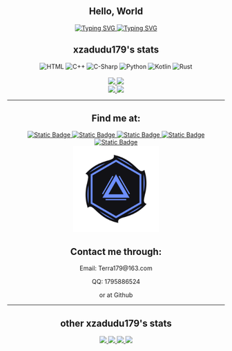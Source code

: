 <div align="center">
  <h2>Hello, World</h2>
  <!-- 文字 -->
  <a href="https://github.com/anuraghazra/github-readme-stats#gh-dark-mode-only">
    <img src="https://readme-typing-svg.demolab.com?font=Fira+Code&pause=1000&color=5be6ff&center=true&vCenter=true&random=true&width=600&separator=%3D&lines=fmt.Println(%22Hello%2C+World!%22)%3Dstd%3A%3Acout+%3C%3C+%22Hello%2C+World%22+%3C%3C+std%3A%3Aendl;%3Dprintf(%22Hello%2C+World%22);%3Dconsole.log(%22Hello%2C+World%22)%3Dprintln!(%22Hello%2C+World!%22);%3DConsole.WriteLine(%22Hello%2C+World%22);%3DSystem.out.println(%22Hello+World%22);%3Dprint('Hello%2C+World')%3Dprintln(%22Hello%2C+World!%22);" alt="Typing SVG" />
  </a>
  <a href="https://github.com/anuraghazra/github-readme-stats#gh-light-mode-only">
    <img src="https://readme-typing-svg.demolab.com?font=Fira+Code&pause=1000&color=375DDA&center=true&vCenter=true&random=true&width=600&separator=%3D&lines=fmt.Println(%22Hello%2C+World!%22)%3Dstd%3A%3Acout+%3C%3C+%22Hello%2C+World%22+%3C%3C+std%3A%3Aendl;%3Dprintf(%22Hello%2C+World%22);%3Dconsole.log(%22Hello%2C+World%22)%3Dprintln!(%22Hello%2C+World!%22);%3DConsole.WriteLine(%22Hello%2C+World%22);%3DSystem.out.println(%22Hello+World%22);%3Dprint('Hello%2C+World')%3Dprintln(%22Hello%2C+World!%22);" alt="Typing SVG" />
  </a>
  <br>
</div>
<h2 align="center" class="info"> xzadudu179's stats </h2>
<div align="center">
  <img alt="HTML" height="25em"  src="https://img.shields.io/badge/HTML-19D3B6?style=for-the-badge&logo=html5&logoColor=fff">
  <img alt="C++" height="25em"  src="https://img.shields.io/badge/C%2B%2B-19BBD3?style=for-the-badge&logo=c%2B%2B&logoColor=fff">
  <img alt="C-Sharp" height="25em" src="https://img.shields.io/badge/C--sharp-%234088FB?style=for-the-badge&logo=csharp&logoColor=fff"">
  <img alt="Python" height="25em"  src="https://img.shields.io/badge/Python-%233E4BD2?style=for-the-badge&logo=python&logoColor=fff">
  <img alt="Kotlin" height="25em"  src="https://img.shields.io/badge/Kotlin-5A3AFA?style=for-the-badge&logo=kotlin&logoColor=fff">
  <img alt="Rust" height="25em" src="https://img.shields.io/badge/Rust-744BE1?style=for-the-badge&logo=rust&logoColor=%23FFF">
</div>
<div align="center">
<br/>



<!-- GitHub 状态 -->
<a href="https://github.com/anuraghazra/github-readme-stats#gh-dark-mode-only">
  <img width="450em" src="https://github-readme-stats.vercel.app/api?username=xzadudu179&bg_color=0D111700&show_icons=true&icon_color=3BFFDC&border_radius=0&border_color=A9E7FF&text_color=E6EDF3&rank_icon=github&title_color=24ccff&include_all_commits=true&count_private=true&ring_color=3BFFDC&hide_border=true&theme=github-dark">
</a>
<a href="https://github.com/anuraghazra/github-readme-stats#gh-light-mode-only">
  <img width="450em" src="https://github-readme-stats.vercel.app/api?username=xzadudu179&bg_color=0D111700&show_icons=true&icon_color=2AB5C2&border_radius=0&border_color=77abea&text_color=0D1016&rank_icon=github&title_color=375DDA&include_all_commits=true&count_private=true&ring_color=5585fe&hide_border=true&theme=github-light">
</a>
<!--
[![xzadudu179's GitHub stats-Dark](https://github-readme-stats.vercel.app/api?username=xzadudu179&bg_color=0D111700&show_icons=true&border_radius=0&border_color=5D51FB&text_color=E6EDF3&rank_icon=github&title_color=7581FF&ring_color=5D51FB&hide_border=false&)](https://github.com/anuraghazra/github-readme-stats#gh-dark-mode-only)
[![xzadudu179's GitHub stats-Light](https://github-readme-stats.vercel.app/api?username=xzadudu179&bg_color=0D111700&show_icons=true&border_radius=5&border_color=77abea&text_color=0D1019&rank_icon=github&title_color=484fc9&ring_color=5585fe&hide_border=true&)](https://github.com/anuraghazra/github-readme-stats#gh-light-mode-only)
-->
<!--
</div>
<div align="center">
  <a href="https://github.com/anuraghazra/github-readme-stats">
    <img alt="Top Langs" width="320em" src="https://github-readme-stats.vercel.app/api/top-langs/?username=xzadudu179&layout=donut-vertical&count_private=true&bg_color=0D111700&border_color=77abea&text_color=dedede&title_color=dedede&hide_border=true">
  </a>
</div>
-->
<!--- 
  <a href="#">
    <img src="https://github-readme-stats.vercel.app/api?username=xzadudu179&bg_color=0D111700&show_icons=true&border_radius=5&border_color=77abea&text_color=ededed&rank_icon=github&title_color=5585fe&ring_color=5585fe&hide_border=true" />
</a>
--->

<!-- Wakatime 状态 -->
<br/>
<div align="center">
  <a href="https://github.com/anuraghazra/github-readme-stats#gh-dark-mode-only">
  <img width="450em" src="https://github-readme-stats.vercel.app/api/wakatime?username=@xzadudu179&bg_color=0D111700&border_color=A9E7FF&text_color=E6EDF3&title_color=24ccff&layout=default&hide_border=true&langs_count=5&custom_title=Top%205%20Languages%20(Wakatime%20Last%207%20days)&line_height=35&border_radius=0&hide=Objective-C,Other,ca65%20assembler,Ezhil,SWIG,Assembly,GDScript3,Bash,CSS,SSH%20Key,Image%20(png)&theme=github-dark">
  </a>
  <a href="https://github.com/anuraghazra/github-readme-stats#gh-light-mode-only">
    <img width="450em" src="https://github-readme-stats.vercel.app/api/wakatime?username=@xzadudu179&bg_color=0D111700&border_color=77abea&text_color=0D1016&title_color=375DDA&layout=default&hide_border=true&custom_title=Top%205%20Languages%20(Wakatime%20Last%207%20days)&langs_count=5&line_height=35&border_radius=0&hide=Objective-C,Other,ca65%20assembler,Ezhil,SWIG,Assembly,GDScript3,Bash,CSS,SSH%20Key,Image%20(png)&theme=github-light">
  </a>
  <br>

  
  <!--
  [![xzadudu179's Wakatime stats-Dark](https://github-readme-stats.vercel.app/api/wakatime?username=@xzadudu179&bg_color=0D111700&border_color=77abea&text_color=E6EDF3&title_color=7581FF&layout=default&hide_border=false&langs_count=5&line_height=26&custom_title=Top%207%20Languages%20(Wakatime)&hide=Objective-C,Other,ca65%20assembler,Ezhil,SWIG,Assembly,GDScript3,Bash,CSS,SSH%20Key,Image%20(png))](https://github.com/anuraghazra/github-readme-stats#gh-dark-mode-only)
  [![xzadudu179's Wakatime stats-Light](https://github-readme-stats.vercel.app/api/wakatime?username=@xzadudu179&bg_color=0D111700&border_color=77abea&text_color=0D1019&title_color=484fc9&layout=default&hide_border=true&langs_count=7&custom_title=Top%207%20Languages%20(Wakatime)&hide=Objective-C,Other,ca65%20assembler,Ezhil,SWIG,Assembly,GDScript3,Bash,CSS,SSH%20Key,Image%20(png))](https://github.com/anuraghazra/github-readme-stats#gh-light-mode-only)
    -->

  
  <!--- 
  <a href="https://wakatime.com/@xzadudu179">
    <img align="center" src="https://github-readme-stats.vercel.app/api/wakatime?username=@xzadudu179&bg_color=0D111700&border_color=77abea&text_color=dedede&title_color=dedede&layout=compact&hide_border=true&hide_title=true" />  
</a>
  --->

  <div>
    <hr>
    <h2>Find me at: <br></h2>
    <a href="https://wakatime.com/@xzadudu179" target="_blank" >
      <img alt="Static Badge" height="20em" src="https://img.shields.io/badge/wakatime-6C41D4?style=flat-square&logo=wakatime&logoColor=fff">
    </a>
    <a href="https://www.youtube.com/channel/UCQVFa42_lhkmYlfog1B2_Wg" target="_blank" >
      <img alt="Static Badge" height="20em" src="https://img.shields.io/badge/YouTube-5041D4?style=flat-square&logo=youtube&logoColor=fff">
    </a>  
    <a href="https://twitter.com/xzadudu179" target="_blank">
      <img alt="Static Badge" height="20em" src="https://img.shields.io/badge/Twitter%2FX-3E4BD2?style=flat-square&logo=X&logoColor=fff">
    </a>
    <a href="https://github.com/xzadudu179" target="_blank" >
      <img alt="Static Badge" height="20em" src="https://img.shields.io/badge/Github-4088FB?style=flat-square&logo=Github&logoColor=fff">
    </a>
    <a href="https://space.bilibili.com/70738350?spm_id_from=333.788.0.0" target="_blank" >
      <img alt="Static Badge" height="20em" src="https://img.shields.io/badge/Bilibili-19BBD3?style=flat-square&logo=bilibili&logoColor=fff">
    </a>
  </div>  
</div>
<div align="center">
  <img src = "Another xzadudu179.png" height="200" width="200"/>
  <br>
  <h2>Contact me through:<br></h2>
  <p>Email: Terra179@163.com<br></p>
  <p>QQ: 1795886524<br></p>
  <p>or at Github</p>
  <hr>
  <h2>other xzadudu179's stats</h2>
  <!-- 代码活动图 -->
  <a href="https://github.com/anuraghazra/github-readme-stats#gh-dark-mode-only">
    <img src="https://github-readme-activity-graph.vercel.app/graph?username=xzadudu179&hide_border=true&bg_color=00000000&area=true&point=6effe4&line=19bbd3&color=24ccff&area_color=4088fb&height=300"/>
  </a>
  <a href="https://github.com/anuraghazra/github-readme-stats#gh-light-mode-only">
    <img src="https://github-readme-activity-graph.vercel.app/graph?username=xzadudu179&hide_border=true&bg_color=00000000&area=true&point=375dda&line=4088fb&color=375DDA&area_color=4088fb&height=300"/>
  </a>

  <!-- Waktime 热力图 -->
  <a href="https://github.com/anuraghazra/github-readme-stats#gh-dark-mode-only">
    <img src="https://wakatime.com/share/@xzadudu179/61e3d3bd-3b45-4f87-97aa-228869e1a125.svg"/>
  </a>
  <a href="https://github.com/anuraghazra/github-readme-stats#gh-light-mode-only">
    <img src="https://wakatime.com/share/@xzadudu179/0dc23568-e476-44a1-818d-1a53bf42a9a4.svg"/>
  </a>
</div>

